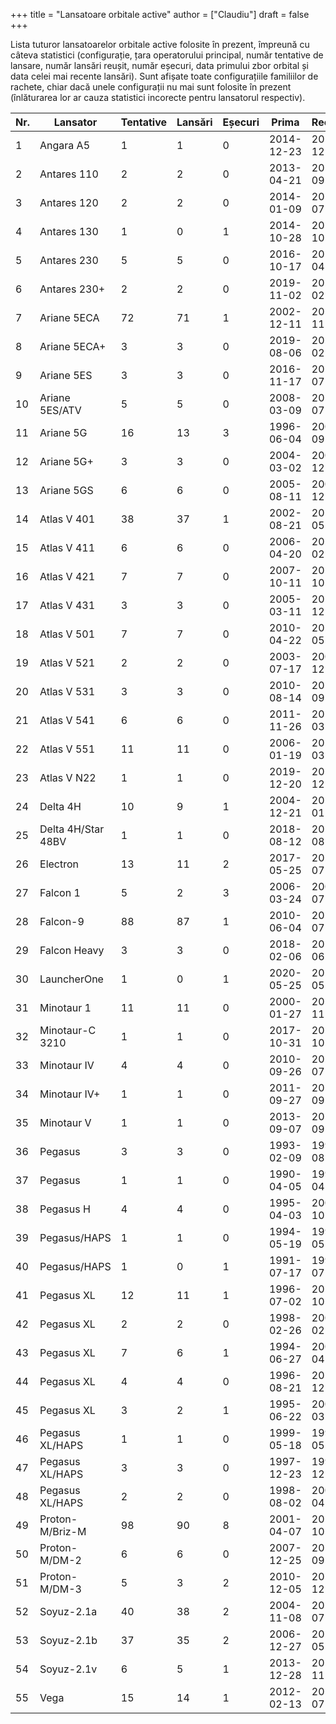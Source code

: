 +++
title = "Lansatoare orbitale active"
author = ["Claudiu"]
draft = false
+++

Lista tuturor lansatoarelor orbitale active folosite în prezent, împreună cu câteva statistici (configurație, țara operatorului principal, număr tentative de lansare, număr lansări reușit, număr eșecuri, data primului zbor orbital și data celei mai recente lansări). Sunt afișate toate configurațiile familiilor de rachete, chiar dacă unele configurații nu mai sunt folosite în prezent (înlăturarea lor ar cauza statistici incorecte pentru lansatorul respectiv).

| Nr. | Lansator           | Tentative | Lansări | Eșecuri | Prima      | Recentă    |
|-----|--------------------|-----------|---------|---------|------------|------------|
| 1   | Angara A5          | 1         | 1       | 0       | 2014-12-23 | 2014-12-23 |
| 2   | Antares 110        | 2         | 2       | 0       | 2013-04-21 | 2013-09-18 |
| 3   | Antares 120        | 2         | 2       | 0       | 2014-01-09 | 2014-07-13 |
| 4   | Antares 130        | 1         | 0       | 1       | 2014-10-28 | 2014-10-28 |
| 5   | Antares 230        | 5         | 5       | 0       | 2016-10-17 | 2019-04-17 |
| 6   | Antares 230+       | 2         | 2       | 0       | 2019-11-02 | 2020-02-15 |
| 7   | Ariane 5ECA        | 72        | 71      | 1       | 2002-12-11 | 2019-11-26 |
| 8   | Ariane 5ECA+       | 3         | 3       | 0       | 2019-08-06 | 2020-02-18 |
| 9   | Ariane 5ES         | 3         | 3       | 0       | 2016-11-17 | 2018-07-25 |
| 10  | Ariane 5ES/ATV     | 5         | 5       | 0       | 2008-03-09 | 2014-07-29 |
| 11  | Ariane 5G          | 16        | 13      | 3       | 1996-06-04 | 2003-09-27 |
| 12  | Ariane 5G+         | 3         | 3       | 0       | 2004-03-02 | 2004-12-18 |
| 13  | Ariane 5GS         | 6         | 6       | 0       | 2005-08-11 | 2009-12-18 |
| 14  | Atlas V 401        | 38        | 37      | 1       | 2002-08-21 | 2018-05-05 |
| 15  | Atlas V 411        | 6         | 6       | 0       | 2006-04-20 | 2020-02-10 |
| 16  | Atlas V 421        | 7         | 7       | 0       | 2007-10-11 | 2017-10-15 |
| 17  | Atlas V 431        | 3         | 3       | 0       | 2005-03-11 | 2016-12-18 |
| 18  | Atlas V 501        | 7         | 7       | 0       | 2010-04-22 | 2020-05-17 |
| 19  | Atlas V 521        | 2         | 2       | 0       | 2003-07-17 | 2004-12-17 |
| 20  | Atlas V 531        | 3         | 3       | 0       | 2010-08-14 | 2013-09-18 |
| 21  | Atlas V 541        | 6         | 6       | 0       | 2011-11-26 | 2018-03-01 |
| 22  | Atlas V 551        | 11        | 11      | 0       | 2006-01-19 | 2020-03-26 |
| 23  | Atlas V N22        | 1         | 1       | 0       | 2019-12-20 | 2019-12-20 |
| 24  | Delta 4H           | 10        | 9       | 1       | 2004-12-21 | 2019-01-19 |
| 25  | Delta 4H/Star 48BV | 1         | 1       | 0       | 2018-08-12 | 2018-08-12 |
| 26  | Electron           | 13        | 11      | 2       | 2017-05-25 | 2020-07-04 |
| 27  | Falcon 1           | 5         | 2       | 3       | 2006-03-24 | 2009-07-14 |
| 28  | Falcon-9           | 88        | 87      | 1       | 2010-06-04 | 2020-07-20 |
| 29  | Falcon Heavy       | 3         | 3       | 0       | 2018-02-06 | 2019-06-25 |
| 30  | LauncherOne        | 1         | 0       | 1       | 2020-05-25 | 2020-05-25 |
| 31  | Minotaur 1         | 11        | 11      | 0       | 2000-01-27 | 2013-11-20 |
| 32  | Minotaur-C 3210    | 1         | 1       | 0       | 2017-10-31 | 2017-10-31 |
| 33  | Minotaur IV        | 4         | 4       | 0       | 2010-09-26 | 2020-07-15 |
| 34  | Minotaur IV+       | 1         | 1       | 0       | 2011-09-27 | 2011-09-27 |
| 35  | Minotaur V         | 1         | 1       | 0       | 2013-09-07 | 2013-09-07 |
| 36  | Pegasus            | 3         | 3       | 0       | 1993-02-09 | 1994-08-03 |
| 37  | Pegasus            | 1         | 1       | 0       | 1990-04-05 | 1990-04-05 |
| 38  | Pegasus H          | 4         | 4       | 0       | 1995-04-03 | 2000-10-09 |
| 39  | Pegasus/HAPS       | 1         | 1       | 0       | 1994-05-19 | 1994-05-19 |
| 40  | Pegasus/HAPS       | 1         | 0       | 1       | 1991-07-17 | 1991-07-17 |
| 41  | Pegasus XL         | 12        | 11      | 1       | 1996-07-02 | 2019-10-11 |
| 42  | Pegasus XL         | 2         | 2       | 0       | 1998-02-26 | 2002-02-05 |
| 43  | Pegasus XL         | 7         | 6       | 1       | 1994-06-27 | 2008-04-16 |
| 44  | Pegasus XL         | 4         | 4       | 0       | 1996-08-21 | 2016-12-15 |
| 45  | Pegasus XL         | 3         | 2       | 1       | 1995-06-22 | 2006-03-22 |
| 46  | Pegasus XL/HAPS    | 1         | 1       | 0       | 1999-05-18 | 1999-05-18 |
| 47  | Pegasus XL/HAPS    | 3         | 3       | 0       | 1997-12-23 | 1999-12-04 |
| 48  | Pegasus XL/HAPS    | 2         | 2       | 0       | 1998-08-02 | 2005-04-15 |
| 49  | Proton-M/Briz-M    | 98        | 90      | 8       | 2001-04-07 | 2019-10-09 |
| 50  | Proton-M/DM-2      | 6         | 6       | 0       | 2007-12-25 | 2010-09-02 |
| 51  | Proton-M/DM-3      | 5         | 3       | 2       | 2010-12-05 | 2019-12-24 |
| 52  | Soyuz-2.1a         | 40        | 38      | 2       | 2004-11-08 | 2020-07-23 |
| 53  | Soyuz-2.1b         | 37        | 35      | 2       | 2006-12-27 | 2020-05-22 |
| 54  | Soyuz-2.1v         | 6         | 5       | 1       | 2013-12-28 | 2019-11-25 |
| 55  | Vega               | 15        | 14      | 1       | 2012-02-13 | 2019-07-11 |